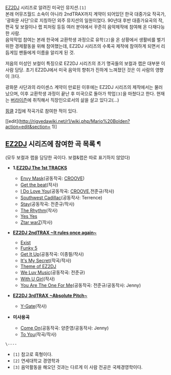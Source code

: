 [EZ2DJ](EZ2DJ.md) 시리즈로 알려진 미국인 뮤지션.`[1]`  
본래 어뮤즈월드 소속이 아니라 2ndTRAX까지 계약이 되어있던 한국 대중가요 작곡가, '광화문 사단'으로 지칭하던 외주 뮤지션의
일원이었다. 90년대 후반 대중가요곡의 작, 편곡 및 보컬이나 랩 피처링 등등 여러 분야에서 꾸준히 음악제작에 참여해 온 다재다능한 사람.  
음악작업 참여는 본래 한국에 교환학생 과정으로 유학`[2]`을 온 상황에서 생활비를 벌기 위한 경제활동을 위해 참여했는데, EZ2DJ
시리즈의 수록곡 제작에 참여하게 되면서 리듬게임 팬들에게 이름을 알리게 된 것.

저음의 미성인 보컬이 특징으로 EZ2DJ 시리즈의 초기 명곡들의 보컬과 랩은 대부분 이 사람 담당. 초기 EZ2DJ에서 미국 음악의 향취가
진하게 느껴졌던 것은 이 사람의 영향이 크다.

광화문 사단과의 라이센스 계약이 만료된 이후에는 EZ2DJ 시리즈의 제작에서는 물러났으며, 이후 교환학생 과정이 끝난 후 미국으로 돌아가
학업`[3]`을 마쳤다고 한다. 현재는 [버라이즌](%EB%B2%84%EB%9D%BC%EC%9D%B4%EC%A6%8C.md)에 취직해서
직장인으로서의 삶을 살고 있다고(...)

[핑클](%ED%95%91%ED%81%B4.md) 2집에 작곡가로 참여한 적이 있다.

[[edit](http://rigvedawiki.net/r1/wiki.php/Mario%20Bolden?action=edit&section=
1)]

## [EZ2DJ](EZ2DJ.md) 시리즈에 참여한 곡 목록 ¶

(모두 보컬과 랩을 담당한 곡이다. 보컬&랩은 따로 표기하지 않았다)

  

  * **1.[EZ2DJ The 1st TRACKS](EZ2DJ%20The%201st%20TRACKS.md)**  

    * [Envy Mask](Envy%20Mask.md)(공동작곡: [CROOVE](CROOVE.md))
    * [Get the beat](Get%20the%20beat.md)(작사)
    * [I Do Love You](I%20Do%20Love%20You.md)(공동작곡: [CROOVE](CROOVE.md),전준규/작사)
    * [Southwest Cadillac](Southwest%20Cadillac.md)(공동작사: Terrence)
    * [Stay](Stay.md)(공동작곡: 전준규/작사)
    * [The Rhythm](The%20Rhythm.md)(작사)
    * [Yes Yes](Yes%20Yes.md)
    * [Ztar warZ](Ztar%20warZ.md)(작사)  

  * **[EZ2DJ 2ndTRAX ~It rules once again~](EZ2DJ%202ndTRAX%20%7EIt%20rules%20once%20again%7E.md)**  

    * [Exist](Exist.md)
    * [Funky 5](Funky%205.md)
    * [Get It Up](Get%20It%20Up.md)(공동작곡: 이종필/작사)
    * [It's My Secret](It%27s%20My%20Secret.md)(작곡/작사)
    * [Theme of EZ2DJ](Theme%20of%20EZ2DJ.md)
    * [We Luv Music](We%20Luv%20Music.md)(공동작곡: 전준규)
    * [With U Girl](With%20U%20Girl.md)(작사)
    * [You Are The One For Me](You%20Are%20The%20One%20For%20Me.md)(공동작곡: 전준규/공동작사: Jenny)  

  * **[EZ2DJ 3rdTRAX ~Absolute Pitch~](EZ2DJ%203rdTRAX%20%7EAbsolute%20Pitch%7E.md)**  

    * [Y-Gate](Y-Gate.md)(작사)  

  * **미사용곡**  

    * [Come On](Come%20On.md)(공동작곡: 양준영/공동작사: Jenny)
    * [To You](To%20You.md)(작곡/작사)

`\----`

  * `[1]` 참고로 흑형이다.
  * `[2]` 연세대학교 경영학과
  * `[3]` 음악활동을 해오던 것과는 다르게 이 사람 전공은 국제경영학이다.

